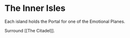 # The Inner Isles

Each island holds the Portal for one of the Emotional Planes.

Surround [[The Citadel]].

